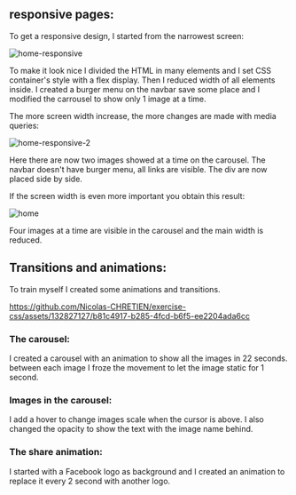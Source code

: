 
## responsive pages:

To get a responsive design, I started from the narrowest screen:

![home-responsive](https://github.com/Nicolas-CHRETIEN/exercise-css/assets/132827127/12940705-7bf0-4432-90f5-b5e3dce8ec2d)


To make it look nice I divided the HTML in many elements and I set CSS container's style with a flex display. Then I reduced width of all elements inside.
I created a burger menu on the navbar save some place and I modified the carrousel to show only 1 image at a time.




The more screen width increase, the more changes are made with media queries:

![home-responsive-2](https://github.com/Nicolas-CHRETIEN/exercise-css/assets/132827127/72654c51-30a6-4483-ae56-58596038dc6b)


Here there are now two images showed at a time on the carousel. 
The navbar doesn't have burger menu, all links are visible.
The div are now placed side by side.



If the screen width is even more important you obtain this result:

![home](https://github.com/Nicolas-CHRETIEN/exercise-css/assets/132827127/8513287f-9da7-4050-9ad8-c5d92984709a)


Four images at a time are visible in the carousel and the main width is reduced.



## Transitions and animations:

To train myself I created some animations and transitions.





https://github.com/Nicolas-CHRETIEN/exercise-css/assets/132827127/b81c4917-b285-4fcd-b6f5-ee2204ada6cc





### The carousel:

I created a carousel with an animation to show all the images in 22 seconds.
between each image I froze the movement to let the image static for 1 second.


### Images in the carousel:
I add a hover to change images scale when the cursor is above.
I also changed the opacity to show the text with the image name behind.



### The share animation:

I started with a Facebook logo as background and I created an animation to replace it every 2 second with another logo.



